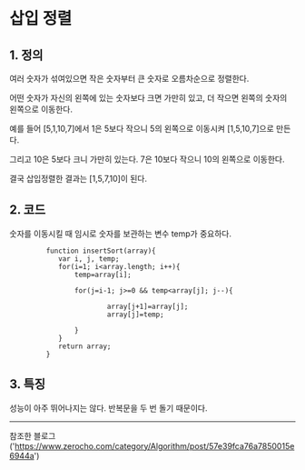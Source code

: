 # 삽입 정렬

## 1. 정의
여러 숫자가 섞여있으면 작은 숫자부터 큰 숫자로 오름차순으로 정렬한다. 

어떤 숫자가 자신의 왼쪽에 있는 숫자보다 크면 가만히 있고, 더 작으면 왼쪽의 숫자의 왼쪽으로 이동한다.

예를 들어 [5,1,10,7]에서 1은 5보다 작으니 5의 왼쪽으로 이동시켜 [1,5,10,7]으로 만든다.

그리고 10은 5보다 크니 가만히 있는다. 7은 10보다 작으니 10의 왼쪽으로 이동한다.

결국 삽입정렬한 결과는 [1,5,7,10]이 된다.


## 2. 코드
숫자를 이동시킬 때 임시로 숫자를 보관하는 변수 temp가 중요하다.

             function insertSort(array){
                var i, j, temp;
                for(i=1; i<array.length; i++){
                    temp=array[i];
                 
                    for(j=i-1; j>=0 && temp<array[j]; j--){
                    
                            array[j+1]=array[j];
                            array[j]=temp;
                 
                    }
                }
                return array;
             }

## 3. 특징
성능이 아주 뛰어나지는 않다. 반복문을 두 번 돌기 때문이다. 

***
참조한 블로그('https://www.zerocho.com/category/Algorithm/post/57e39fca76a7850015e6944a')
